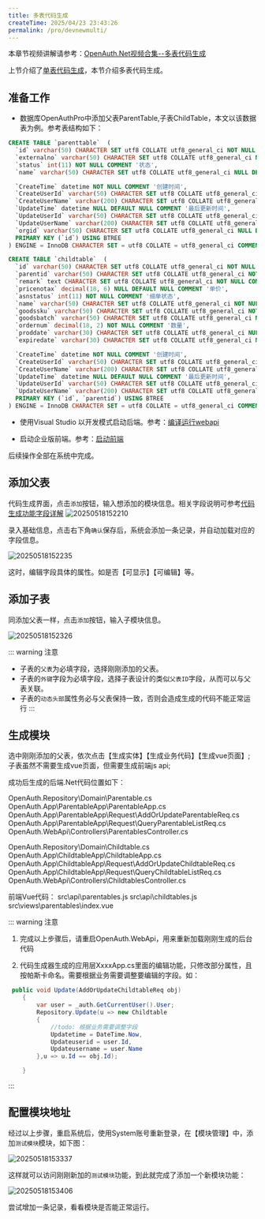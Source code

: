 ```yaml
---
title: 多表代码生成
createTime: 2025/04/23 23:43:26
permalink: /pro/devnewmulti/
---
```


本章节视频讲解请参考：[OpenAuth.Net视频合集--多表代码生成](https://www.bilibili.com/video/BV1r4J3zAEsx/)

上节介绍了[单表代码生成](/pro/devnew/)，本节介绍多表代码生成。

## 准备工作

* 数据库OpenAuthPro中添加父表ParentTable,子表ChildTable，本文以该数据表为例。参考表结构如下：
```SQL
CREATE TABLE `parenttable`  (
  `id` varchar(50) CHARACTER SET utf8 COLLATE utf8_general_ci NOT NULL COMMENT '父表ID',
  `externalno` varchar(50) CHARACTER SET utf8 COLLATE utf8_general_ci NULL DEFAULT NULL COMMENT '自定义编号',
  `status` int(11) NOT NULL COMMENT '状态',
  `name` varchar(50) CHARACTER SET utf8 COLLATE utf8_general_ci NULL DEFAULT NULL COMMENT '名称',

  `CreateTime` datetime NOT NULL COMMENT '创建时间',
  `CreateUserId` varchar(50) CHARACTER SET utf8 COLLATE utf8_general_ci NOT NULL COMMENT '创建人ID',
  `CreateUserName` varchar(200) CHARACTER SET utf8 COLLATE utf8_general_ci NOT NULL COMMENT '创建人',
  `UpdateTime` datetime NULL DEFAULT NULL COMMENT '最后更新时间',
  `UpdateUserId` varchar(50) CHARACTER SET utf8 COLLATE utf8_general_ci NULL DEFAULT NULL COMMENT '最后更新人ID',
  `UpdateUserName` varchar(200) CHARACTER SET utf8 COLLATE utf8_general_ci NULL DEFAULT NULL COMMENT '最后更新人',
  `orgid` varchar(50) CHARACTER SET utf8 COLLATE utf8_general_ci NULL DEFAULT NULL COMMENT '所属部门',
  PRIMARY KEY (`id`) USING BTREE
) ENGINE = InnoDB CHARACTER SET = utf8 COLLATE = utf8_general_ci COMMENT = '父表' ROW_FORMAT = DYNAMIC;

CREATE TABLE `childtable`  (
  `id` varchar(50) CHARACTER SET utf8 COLLATE utf8_general_ci NOT NULL COMMENT '子表ID',
  `parentid` varchar(50) CHARACTER SET utf8 COLLATE utf8_general_ci NOT NULL COMMENT '父表ID',
  `remark` text CHARACTER SET utf8 COLLATE utf8_general_ci NOT NULL COMMENT '备注',
  `pricenotax` decimal(18, 6) NULL DEFAULT NULL COMMENT '单价',
  `asnstatus` int(11) NOT NULL COMMENT '细单状态',
  `name` varchar(50) CHARACTER SET utf8 COLLATE utf8_general_ci NOT NULL COMMENT '商品名称',
  `goodssku` varchar(50) CHARACTER SET utf8 COLLATE utf8_general_ci NOT NULL COMMENT '商品SKU',
  `goodsbatch` varchar(50) CHARACTER SET utf8 COLLATE utf8_general_ci NOT NULL COMMENT '商品批号',
  `ordernum` decimal(18, 2) NOT NULL COMMENT '数量',
  `proddate` varchar(30) CHARACTER SET utf8 COLLATE utf8_general_ci NULL DEFAULT NULL COMMENT '生产日期',
  `expiredate` varchar(30) CHARACTER SET utf8 COLLATE utf8_general_ci NULL DEFAULT NULL COMMENT '失效日期',

  `CreateTime` datetime NOT NULL COMMENT '创建时间',
  `CreateUserId` varchar(50) CHARACTER SET utf8 COLLATE utf8_general_ci NOT NULL COMMENT '创建人ID',
  `CreateUserName` varchar(200) CHARACTER SET utf8 COLLATE utf8_general_ci NOT NULL COMMENT '创建人',
  `UpdateTime` datetime NULL DEFAULT NULL COMMENT '最后更新时间',
  `UpdateUserId` varchar(50) CHARACTER SET utf8 COLLATE utf8_general_ci NULL DEFAULT NULL COMMENT '最后更新人ID',
  `UpdateUserName` varchar(200) CHARACTER SET utf8 COLLATE utf8_general_ci NULL DEFAULT NULL COMMENT '最后更新人',
  PRIMARY KEY (`id`, `parentid`) USING BTREE
) ENGINE = InnoDB CHARACTER SET = utf8 COLLATE = utf8_general_ci COMMENT = '子表' ROW_FORMAT = DYNAMIC;
```

* 使用Visual Studio 以开发模式启动后端。参考：[编译运行webapi](http://doc.openauth.net.cn/core/start/#%E7%BC%96%E8%AF%91%E8%BF%90%E8%A1%8Cwebapi)

* 启动企业版前端。参考：[启动前端](http://doc.openauth.net.cn/pro/#%E5%90%AF%E5%8A%A8%E5%89%8D%E7%AB%AF)

后续操作全部在系统中完成。

## 添加父表

代码生成界面，点击`添加`按钮，输入想添加的模块信息。相关字段说明可参考[代码生成功能字段详解](/pro/devnew/#代码生成功能字段详解)
![20250518152210](http://img.openauth.net.cn/20250518152210.png)

录入基础信息，点击右下角`确认`保存后，系统会添加一条记录，并自动加载对应的字段信息。

![20250518152235](http://img.openauth.net.cn/20250518152235.png)

这时，编辑字段具体的属性。如是否【可显示】【可编辑】等。


## 添加子表


同添加父表一样，点击`添加`按钮，输入子模块信息。

![20250518152326](http://img.openauth.net.cn/20250518152326.png)

::: warning 注意
* 子表的`父表`为必填字段，选择刚刚添加的父表。
* 子表的`外键`字段为必填字段，选择子表设计的类似`父表ID`字段，从而可以与父表关联。
* 子表的`动态头部`属性务必与父表保持一致，否则会造成生成的代码不能正常运行
:::

## 生成模块

选中刚刚添加的父表，依次点击【生成实体】【生成业务代码】【生成vue页面】;
子表虽然不需要生成vue页面，但需要生成前端js api;

成功后生成的后端.Net代码位置如下：

OpenAuth.Repository\Domain\Parentable.cs
OpenAuth.App\ParentableApp\ParentableApp.cs
OpenAuth.App\ParentableApp\Request\AddOrUpdateParentableReq.cs
OpenAuth.App\ParentableApp\Request\QueryParentableListReq.cs
OpenAuth.WebApi\Controllers\ParentablesController.cs

OpenAuth.Repository\Domain\Childtable.cs
OpenAuth.App\ChildtableApp\ChildtableApp.cs
OpenAuth.App\ChildtableApp\Request\AddOrUpdateChildtableReq.cs
OpenAuth.App\ChildtableApp\Request\QueryChildtableListReq.cs
OpenAuth.WebApi\Controllers\ChildtablesController.cs

前端Vue代码：
src\api\parentables.js
src\api\childtables.js
src\views\parentables\index.vue

::: warning 注意
1. 完成以上步骤后，请重启OpenAuth.WebApi，用来重新加载刚刚生成的后台代码

2. 代码生成器生成的应用层XxxxApp.cs里面的编辑功能，只修改部分属性，且按帕斯卡命名。需要根据业务需要调整要编辑的字段。如：
```csharp
 public void Update(AddOrUpdateChildtableReq obj)
    {
        var user = _auth.GetCurrentUser().User;
        Repository.Update(u => new Childtable
        {
            //todo: 根据业务需要调整字段
            Updatetime = DateTime.Now,
            Updateuserid = user.Id,
            Updateusername = user.Name
        },u => u.Id == obj.Id);

    }
```
:::

## 配置模块地址

经过以上步骤，重启系统后，使用System账号重新登录，在【模块管理】中，添加`测试模块`模块，如下图：

![20250518153337](http://img.openauth.net.cn/20250518153337.png)

这样就可以访问刚刚新加的`测试模块`功能，到此就完成了添加一个新模块功能：

![20250518153406](http://img.openauth.net.cn/20250518153406.png)

尝试增加一条记录，看看模块是否能正常运行。